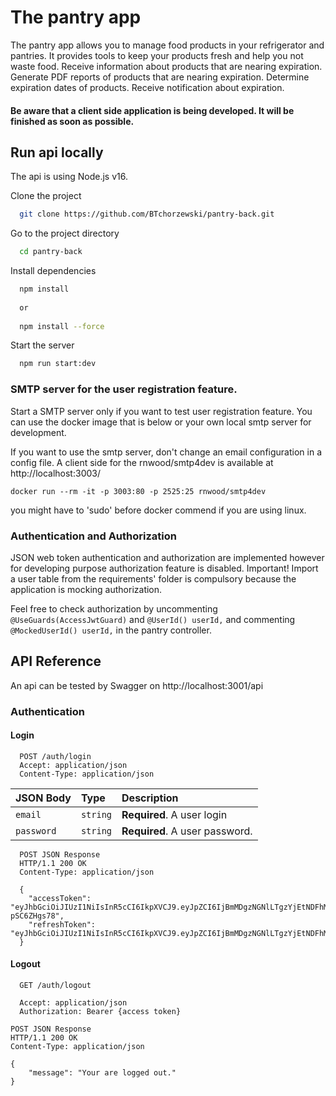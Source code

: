 # The pantry app

The pantry app allows you to manage food products in your refrigerator and pantries. It provides tools to keep your
products fresh and help you not waste food. Receive information about products that are nearing expiration. Generate PDF
reports of products that are nearing expiration. Determine expiration dates of products. Receive notification about
expiration.
#### Be aware that a client side application is being developed. It will be finished as soon as possible.
## Run api locally

The api is using Node.js v16.

Clone the project

```bash
  git clone https://github.com/BTchorzewski/pantry-back.git
```

Go to the project directory

```bash
  cd pantry-back
```

Install dependencies

```bash
  npm install
  
  or 
  
  npm install --force
 ```

Start the server

```bash
  npm run start:dev
```

### SMTP server for the user registration feature.
Start a SMTP server only if you want to test user registration feature.
You can use the docker image that is below or your own local smtp server for development.

If you want to use the smtp server, don't change an email configuration in a config file.
A client side for the rnwood/smtp4dev is available at http://localhost:3003/

```
docker run --rm -it -p 3003:80 -p 2525:25 rnwood/smtp4dev
```
you might have to 'sudo' before docker commend if you are using linux.

### Authentication and Authorization
JSON web token authentication and authorization are implemented however for developing purpose authorization feature is disabled.
Important! Import a user table from the requirements' folder is compulsory because the application is mocking authorization.

Feel free to check authorization by uncommenting `@UseGuards(AccessJwtGuard)` and `@UserId() userId,` and commenting `@MockedUserId() userId,` in the pantry controller.





## API Reference

An api can be tested by Swagger on http://localhost:3001/api



### Authentication

#### Login

```http
  POST /auth/login
  Accept: application/json
  Content-Type: application/json
```

| JSON Body | Type     | Description                |
| :-------- | :------- | :------------------------- |
| `email` | `string` | **Required**. A user login |
| `password` | `string` | **Required**. A user password. |

```http 
  POST JSON Response
  HTTP/1.1 200 OK
  Content-Type: application/json

  {
    "accessToken": "eyJhbGciOiJIUzI1NiIsInR5cCI6IkpXVCJ9.eyJpZCI6IjBmMDgzNGNlLTgzYjEtNDFhMi1iMWUxLTY5ZjhkODBhMWM2MCIsImlhdCI6MTY2NTk5MjI1OSwiZXhwIjoxNjY1OTkzMTU5fQ.HZREaVRzId1UTb4BihDF0SVJXb2HXrXD-pSC6ZHgs78",
    "refreshToken": "eyJhbGciOiJIUzI1NiIsInR5cCI6IkpXVCJ9.eyJpZCI6IjBmMDgzNGNlLTgzYjEtNDFhMi1iMWUxLTY5ZjhkODBhMWM2MCIsImlhdCI6MTY2NTk5MjI1OSwiZXhwIjoxNjY3MjAxODU5fQ.JMgg2HQknXuxoLpGDtrrZkCe3u6_hHuQEC_pYuNCZ8Q"
  }
```

#### Logout

```http
  GET /auth/logout
  
  Accept: application/json
  Authorization: Bearer {access token}
```

```
POST JSON Response
HTTP/1.1 200 OK
Content-Type: application/json

{
    "message": "Your are logged out."
}
```